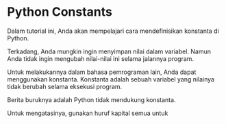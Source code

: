 # Python Constants

Dalam tutorial ini, Anda akan mempelajari cara mendefinisikan konstanta di Python.

Terkadang, Anda mungkin ingin menyimpan nilai dalam variabel. Namun Anda tidak ingin mengubah nilai-nilai ini selama jalannya program.

Untuk melakukannya dalam bahasa pemrograman lain, Anda dapat menggunakan konstanta. Konstanta adalah sebuah variabel yang nilainya tidak berubah selama eksekusi program.

Berita buruknya adalah Python tidak mendukung konstanta.

Untuk mengatasinya, gunakan huruf kapital semua untuk